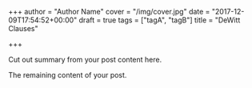 +++
author = "Author Name"
cover = "/img/cover.jpg"
date = "2017-12-09T17:54:52+00:00"
draft = true
tags = ["tagA", "tagB"]
title = "DeWitt Clauses"

+++

Cut out summary from your post content here.

<!--more-->

The remaining content of your post.
